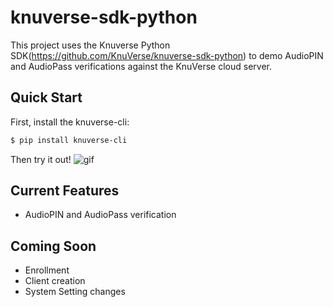# knuverse-sdk-python

This project uses the Knuverse Python SDK(https://github.com/KnuVerse/knuverse-sdk-python) to demo AudioPIN and AudioPass verifications against the KnuVerse cloud server.

Quick Start
-----------
First, install the knuverse-cli:

```sh
$ pip install knuverse-cli
```
Then try it out!
![gif](https://i.imgur.com/VfNWWNo.gif)

Current Features
----------------

* AudioPIN and AudioPass verification

Coming Soon
-----------
* Enrollment
* Client creation
* System Setting changes